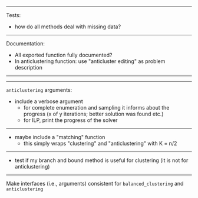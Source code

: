 
---

Tests:

- how do all methods deal with missing data?

---

Documentation:

- All exported function fully documented?
- In anticlustering function: use "anticluster editing" as problem 
  description

---

---

`anticlustering` arguments:

- include a verbose argument
    + for complete enumeration and sampling 
      it informs about the progress (x of y iterations; better solution 
      was found etc.)
    + for ILP, print the progress of the solver

--- 

- maybe include a "matching" function
    + this simply wraps "clustering" and "anticlustering" with 
      K = n/2

---

- test if my branch and bound method is useful for clustering 
  (it is not for anticlustering)

--- 

Make interfaces (i.e., arguments) consistent for `balanced_clustering`
and `anticlustering`
